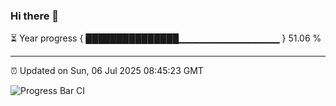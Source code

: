 ### Hi there 👋

⏳ Year progress { ███████████████▁▁▁▁▁▁▁▁▁▁▁▁▁▁▁ } 51.06 %

---

⏰ Updated on Sun, 06 Jul 2025 08:45:23 GMT

![Progress Bar CI](https://github.com/IshwaranRudhara/GIT-ACTION/workflows/Progress%20Bar%20CI/badge.svg)
